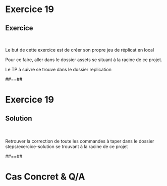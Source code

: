 <!-- .slide: class="exercice" -->
# Exercice 19
## Exercice
<br>

Le but de cette exercice est de créer son propre jeu de réplicat en local
<br>

Pour ce faire, aller dans le dossier assets se situant à la racine de ce projet.
<br>

Le TP à suivre se trouve dans le dossier replication

##==##

<!-- .slide: class="exercice" -->
# Exercice 19
## Solution
<br><br>
Retrouver la correction de toute les commandes à taper dans le dossier steps/exercice-solution se trouvant à la racine de ce projet


##==##
<!-- .slide: class="transition-bg-grey-7 underline"-->
# Cas Concret & Q/A